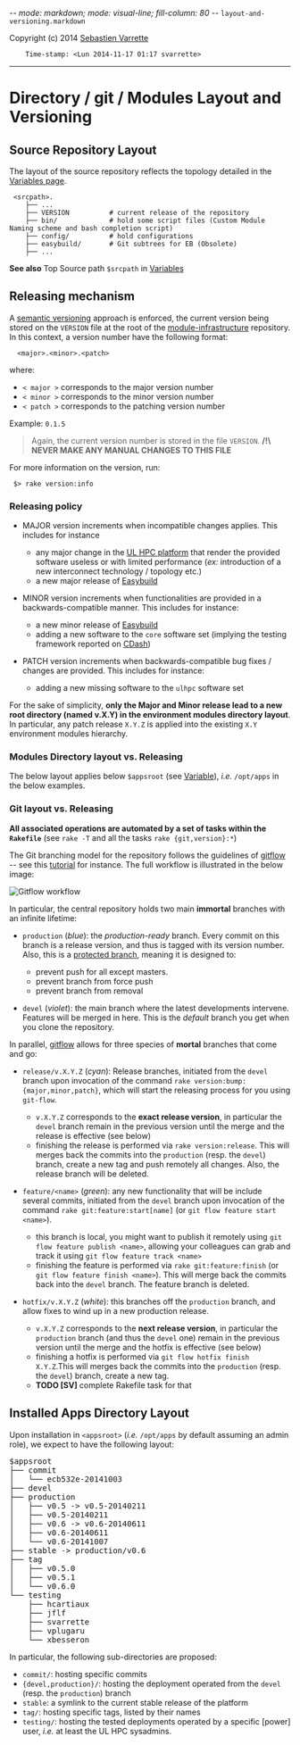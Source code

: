 -*- mode: markdown; mode: visual-line; fill-column: 80 -*-
`layout-and-versioning.markdown`

Copyright (c) 2014 [Sebastien Varrette](mailto:Sebastien.Varrette@uni.lu) 

        Time-stamp: <Lun 2014-11-17 01:17 svarrette>

-------------------

# Directory / git / Modules  Layout and Versioning

## Source Repository Layout

The layout of the source repository reflects the topology detailed in the [Variables page](variables.md).

     <srcpath>.
	    ├── ... 
		├── VERSION          # current release of the repository
		├── bin/             # hold some script files (Custom Module Naming scheme and bash completion script)
		├── config/          # hold configurations
		├── easybuild/       # Git subtrees for EB (Obsolete)
	    ├── ... 

__See also__ Top Source path `$srcpath` in [Variables](variables.md)

## Releasing mechanism

A [semantic versioning](http://semver.org/) approach is enforced, the current version being stored on the `VERSION` file at the root of the [module-infrastructure](https://gitlab.uni.lu/modules/infrastructure/) repository.
In this context, a version number have the following format:

      <major>.<minor>.<patch>

where:

* `< major >` corresponds to the major version number
* `< minor >` corresponds to the minor version number
* `< patch >` corresponds to the patching version number

Example: `0.1.5`

> Again, the current version number is stored in the file `VERSION`.
> __/!\ NEVER MAKE ANY MANUAL CHANGES TO THIS FILE__

For more information on the version, run:

     $> rake version:info

### Releasing policy 

* MAJOR version increments when incompatible changes applies.
This includes for instance
     - any major change in the [UL HPC platform](http://hpc.uni.lu)  that render the provided software useless or with limited performance (_ex:_ introduction of a new interconnect technology / topology etc.)
     - a new major release of [Easybuild](http://hpcugent.github.io/easybuild/)

* MINOR version increments when functionalities are provided in a backwards-compatible manner.
This includes for instance:
     - a new minor release of [Easybuild](http://hpcugent.github.io/easybuild/)
	 - adding a new software to the `core` software set (implying the testing framework reported on [CDash](http://cdash.uni.lu/index.php?project=UL-HPC-Testing))
	  
* PATCH version increments when backwards-compatible bug fixes / changes are provided.
This includes for instance:
     - adding a new missing software to the `ulhpc` software set

For the sake of simplicity, **only the Major and Minor release lead to a new root directory (named v.X.Y) in the environment modules directory layout**.
In particular, any patch release `X.Y.Z` is applied into the existing `X.Y` environment modules hierarchy.

### Modules Directory layout vs. Releasing

The below layout applies below `$appsroot` (see [Variable](variables.md)), _i.e._ `/opt/apps` in the below examples. 






### Git layout vs. Releasing

__All associated operations are automated by a set of tasks within the `Rakefile`__ (see `rake -T` and all the tasks `rake {git,version}:*`)

The Git branching model for the repository follows the guidelines of [gitflow](http://nvie.com/posts/a-successful-git-branching-model/) -- see this [tutorial](http://blog.jessitron.com/2012/07/skinny-on-git-flow.html) for instance.
The full workflow is illustrated in the below image:

![Gitflow workflow](https://www.atlassian.com/git/images/tutorials/collaborating/comparing-workflows/gitflow-workflow/01.svg) 


In particular, the central repository holds two main __immortal__ branches with an infinite lifetime:

* `production` (_blue_):  the *production-ready* branch. Every commit on this branch is a release version, and thus is tagged with its version number. Also, this is a [protected branch](https://gitlab.uni.lu/modules/infrastructure/protected_branches), meaning it is designed to:
    - prevent push for all except masters.
	- prevent branch from force push
	- prevent branch from removal
	
* `devel` (_violet_): the main branch where the latest developments intervene. Features will be merged in here. This is the *default* branch you get when you clone the repository.

In parallel, [gitflow](http://nvie.com/posts/a-successful-git-branching-model/) allows for three species of __mortal__ branches that come and go:

* `release/v.X.Y.Z` (_cyan_): Release branches, initiated from the `devel` branch upon invocation of the command `rake version:bump:{major,minor,patch}`, which will start the releasing process for you using `git-flow`.
    - `v.X.Y.Z` corresponds to the __exact release version__, in particular the `devel` branch remain in the previous version until the merge and the release is effective (see below)
    - finishing the release is performed via `rake version:release`. This will merges back the commits into the `production` (resp. the `devel`) branch, create a new tag and push remotely all changes. Also, the release branch will be deleted.


* `feature/<name>` (_green_): any new functionality that will be include several commits, initiated from the `devel` branch upon invocation of the command `rake git:feature:start[name]` (or `git flow feature start <name>`). 
     - this branch is local, you might want to publish it remotely using `git flow feature publish <name>`, allowing your colleagues can grab and track it using `git flow feature track <name>`
     - finishing the feature is performed via `rake git:feature:finish` (or `git flow feature finish <name>`). This will merge back the commits back into the `devel` branch. The feature branch is deleted.

* `hotfix/v.X.Y.Z` (_white_):  this branches off the `production` branch, and allow fixes to wind up in a new production release.
     - `v.X.Y.Z` corresponds to the __next release version__, in particular the `production` branch (and thus the `devel` one) remain in the previous version until the merge and the hotfix is effective (see below)
     - finishing a hotfix is performed via `git flow hotfix finish X.Y.Z`.This will merges back the commits into the `production` (resp. the `devel`) branch, create a new tag.
	 - __TODO [SV]__ complete Rakefile task for that



## Installed Apps Directory Layout 

Upon installation in `<appsroot>` (_i.e._ `/opt/apps` by default assuming an admin role), we expect to have the following layout:

<pre>
$appsroot
├── commit
│   └── ecb532e-20141003
├── devel
├── production
│   ├── v0.5 -> v0.5-20140211
│   ├── v0.5-20140211
│   ├── v0.6 -> v0.6-20140611
│   ├── v0.6-20140611
│   └── v0.6-20141007
├── stable -> production/v0.6
├── tag
│   ├── v0.5.0
│   ├── v0.5.1
│   └── v0.6.0
└── testing
    ├── hcartiaux
	├── jflf
	├── svarrette
	├── vplugaru
	└── xbesseron
</pre>

In particular, the following sub-directories are proposed:

* `commit/`: hosting specific commits
* `{devel,production}/`:  hosting the deployment operated from the `devel` (resp. the `production`) branch
* `stable`: a symlink to the current stable release of the platform 
* `tag/`: hosting specific tags, listed by their names
* `testing/`: hosting the tested deployments operated by a specific [power] user, _i.e._ at least the UL HPC sysadmins. 
